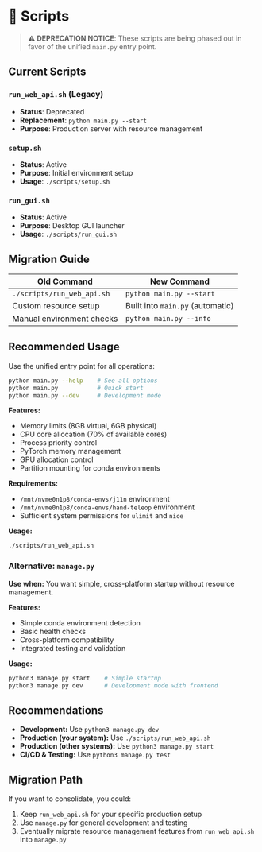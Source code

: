 # 🔧 Scripts

> **⚠️ DEPRECATION NOTICE**: These scripts are being phased out in favor of the unified `main.py` entry point.

## Current Scripts

### `run_web_api.sh` (Legacy)
- **Status**: Deprecated  
- **Replacement**: `python main.py --start`
- **Purpose**: Production server with resource management

### `setup.sh`
- **Status**: Active
- **Purpose**: Initial environment setup
- **Usage**: `./scripts/setup.sh`

### `run_gui.sh`
- **Status**: Active
- **Purpose**: Desktop GUI launcher
- **Usage**: `./scripts/run_gui.sh`

## Migration Guide

| Old Command | New Command |
|-------------|-------------|
| `./scripts/run_web_api.sh` | `python main.py --start` |
| Custom resource setup | Built into `main.py` (automatic) |
| Manual environment checks | `python main.py --info` |

## Recommended Usage

Use the unified entry point for all operations:
```bash
python main.py --help    # See all options
python main.py           # Quick start
python main.py --dev     # Development mode
```

**Features:**
- Memory limits (8GB virtual, 6GB physical)
- CPU core allocation (70% of available cores)
- Process priority control
- PyTorch memory management
- GPU allocation control
- Partition mounting for conda environments

**Requirements:**
- `/mnt/nvme0n1p8/conda-envs/j11n` environment
- `/mnt/nvme0n1p8/conda-envs/hand-teleop` environment
- Sufficient system permissions for `ulimit` and `nice`

**Usage:**
```bash
./scripts/run_web_api.sh
```

### Alternative: `manage.py`
**Use when:** You want simple, cross-platform startup without resource management.

**Features:**
- Simple conda environment detection
- Basic health checks
- Cross-platform compatibility
- Integrated testing and validation

**Usage:**
```bash
python3 manage.py start    # Simple startup
python3 manage.py dev      # Development mode with frontend
```

## Recommendations

- **Development:** Use `python3 manage.py dev`
- **Production (your system):** Use `./scripts/run_web_api.sh`
- **Production (other systems):** Use `python3 manage.py start`
- **CI/CD & Testing:** Use `python3 manage.py test`

## Migration Path

If you want to consolidate, you could:
1. Keep `run_web_api.sh` for your specific production setup
2. Use `manage.py` for general development and testing
3. Eventually migrate resource management features from `run_web_api.sh` into `manage.py`
